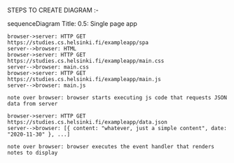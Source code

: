STEPS TO CREATE DIAGRAM :-

sequenceDiagram
    Title: 0.5: Single page app

    browser->server: HTTP GET https://studies.cs.helsinki.fi/exampleapp/spa
    server-->browser: HTML
    browser->server: HTTP GET https://studies.cs.helsinki.fi/exampleapp/main.css
    server-->browser: main.css
    browser->server: HTTP GET https://studies.cs.helsinki.fi/exampleapp/main.js
    server-->browser: main.js

    note over browser: browser starts executing js code that requests JSON data from server

    browser->server: HTTP GET https://studies.cs.helsinki.fi/exampleapp/data.json
    server-->browser: [{ content: "whatever, just a simple content", date: "2020-11-30" }, ...]

    note over browser: browser executes the event handler that renders notes to display

